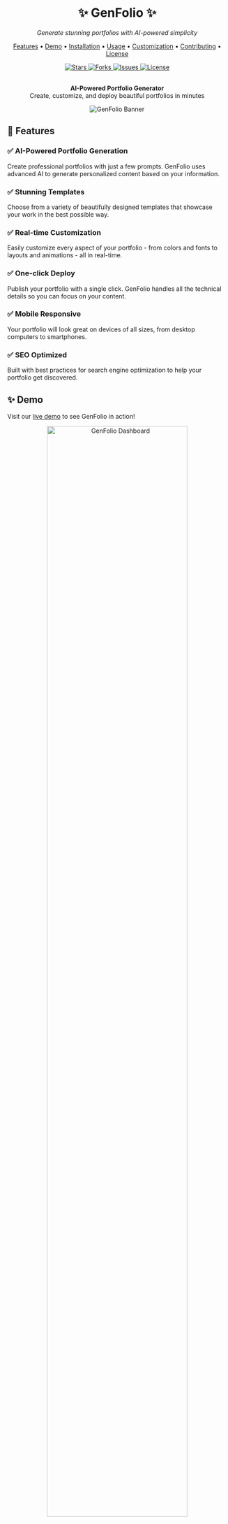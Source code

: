 <div align="center">
  <h1>✨ GenFolio ✨</h1>
  <p><em>Generate stunning portfolios with AI-powered simplicity</em></p>
  
  <p>
    <a href="#features">Features</a> •
    <a href="#demo">Demo</a> •
    <a href="#installation">Installation</a> •
    <a href="#usage">Usage</a> •
    <a href="#customization">Customization</a> •
    <a href="#contributing">Contributing</a> •
    <a href="#license">License</a>
  </p>
  
  <a href="https://github.com/ChandelAnish/GenFolio/stargazers">
    <img src="https://img.shields.io/github/stars/ChandelAnish/GenFolio?style=for-the-badge" alt="Stars" />
  </a>
  <a href="https://github.com/ChandelAnish/GenFolio/network/members">
    <img src="https://img.shields.io/github/forks/ChandelAnish/GenFolio?style=for-the-badge" alt="Forks" />
  </a>
  <a href="https://github.com/ChandelAnish/GenFolio/issues">
    <img src="https://img.shields.io/github/issues/ChandelAnish/GenFolio?style=for-the-badge" alt="Issues" />
  </a>
  <a href="https://github.com/ChandelAnish/GenFolio/blob/main/LICENSE">
    <img src="https://img.shields.io/github/license/ChandelAnish/GenFolio?style=for-the-badge" alt="License" />
  </a>
</div>

<br />

<div align="center">
  <p>
    <strong>AI-Powered Portfolio Generator</strong><br>
    Create, customize, and deploy beautiful portfolios in minutes
  </p>
  
  ![GenFolio Banner](https://raw.githubusercontent.com/ChandelAnish/GenFolio/main/public/genfolio-banner.png)
</div>

## 🚀 Features

### ✅ AI-Powered Portfolio Generation
Create professional portfolios with just a few prompts. GenFolio uses advanced AI to generate personalized content based on your information.

### ✅ Stunning Templates
Choose from a variety of beautifully designed templates that showcase your work in the best possible way.

### ✅ Real-time Customization
Easily customize every aspect of your portfolio - from colors and fonts to layouts and animations - all in real-time.

### ✅ One-click Deploy
Publish your portfolio with a single click. GenFolio handles all the technical details so you can focus on your content.

### ✅ Mobile Responsive
Your portfolio will look great on devices of all sizes, from desktop computers to smartphones.

### ✅ SEO Optimized
Built with best practices for search engine optimization to help your portfolio get discovered.

## ✨ Demo

Visit our [live demo](https://chandelanish.github.io/GenFolio/) to see GenFolio in action!

<div align="center">
  <img src="https://raw.githubusercontent.com/ChandelAnish/GenFolio/main/public/genfolio-screenshot.png" alt="GenFolio Dashboard" width="80%" />
</div>

## 📦 Installation

```bash
# Clone the repository
git clone https://github.com/ChandelAnish/GenFolio.git

# Navigate to the project directory
cd GenFolio

# Install dependencies
npm install

# Start the development server
npm run dev
```

## 🔧 Usage

### Quick Start

1. Clone the repository and install dependencies as shown above
2. Customize your portfolio in the configuration files
3. Add your projects, skills, and personal information
4. Deploy to GitHub Pages or your preferred hosting platform

```javascript
// Example configuration in config.js
const config = {
  name: 'Your Name',
  profession: 'Web Developer',
  bio: 'Passionate about creating beautiful web experiences',
  skills: ['JavaScript', 'React', 'Node.js', 'CSS', 'HTML'],
  social: {
    github: 'https://github.com/yourusername',
    linkedin: 'https://linkedin.com/in/yourusername',
    twitter: 'https://twitter.com/yourusername',
  }
};

export default config;
```

### Deploy to GitHub Pages

```bash
# Build the project
npm run build

# Deploy to GitHub Pages
npm run deploy
```

## 🎨 Customization

GenFolio offers extensive customization options while maintaining the simplicity of its core workflow.

```javascript
// Custom theme in theme.js
const theme = {
  colors: {
    primary: '#3498db',
    secondary: '#2ecc71',
    accent: '#e74c3c',
    background: '#f9f9f9',
    text: '#333333',
  },
  fonts: {
    heading: 'Montserrat, sans-serif',
    body: 'Open Sans, sans-serif',
  },
  animations: {
    pageTransition: 'fade',
    elements: 'slide-up',
  },
};

export default theme;
```

You can also customize the portfolio layout, add new sections, or modify existing components to match your personal style.

## 🔌 Components & Structure

GenFolio is built with a modular architecture, making it easy to customize and extend:

- `src/components/` - UI components for building the portfolio
- `src/pages/` - Page templates and layouts
- `src/styles/` - CSS and styling configurations
- `src/data/` - Data models and content configuration
- `public/` - Static assets like images and fonts

## 🛠️ Technologies Used

- React.js
- Next.js
- Tailwind CSS
- Framer Motion
- AI Content Generation
- GitHub Pages

## 🤝 Contributing

Contributions are what make the open-source community such an amazing place to learn, inspire, and create. Any contributions you make are **greatly appreciated**.

1. Fork the Project
2. Create your Feature Branch (`git checkout -b feature/AmazingFeature`)
3. Commit your Changes (`git commit -m 'Add some AmazingFeature'`)
4. Push to the Branch (`git push origin feature/AmazingFeature`)
5. Open a Pull Request

## 📄 License

Distributed under the MIT License. See [LICENSE](LICENSE) for more information.

## 🙏 Acknowledgments

- All the amazing open-source projects that made this possible
- The developer community for continuous inspiration
- [GitHub Pages](https://pages.github.com) for free hosting
- All our [contributors](https://github.com/ChandelAnish/GenFolio/contributors)

<div align="center">
  <br />
  <p>Made with ❤️ by <a href="https://github.com/ChandelAnish">Anish Chandel</a></p>
  <p>
    <a href="https://twitter.com/AnishChandel"><img src="https://img.shields.io/twitter/follow/AnishChandel?style=social" alt="Twitter" /></a>
    <a href="https://github.com/ChandelAnish"><img src="https://img.shields.io/github/followers/ChandelAnish?style=social" alt="GitHub" /></a>
  </p>
</div>